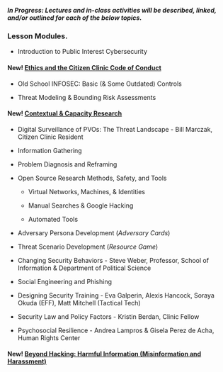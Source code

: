 
**_In Progress: Lectures and in-class activities will be described, linked, and/or outlined for each of the below topics._**

### **Lesson Modules.**

* Introduction to Public Interest Cybersecurity

#### **New!** [Ethics and the Citizen Clinic Code of Conduct](../Modules/Ethics/Ethics/) 

* Old School INFOSEC: Basic (& Some Outdated) Controls

* Threat Modeling & Bounding Risk Assessments 

#### **New!** [Contextual & Capacity Research](../Modules/Contextual_Research/Contextual_Research/)

* Digital Surveillance of PVOs: The Threat Landscape - Bill Marczak, Citizen Clinic Resident

* Information Gathering

* Problem Diagnosis and Reframing

* Open Source Research Methods, Safety, and Tools

	* Virtual Networks, Machines, & Identities

	* Manual Searches & Google Hacking

	* Automated Tools

* Adversary Persona Development (_Adversary Cards_)

* Threat Scenario Development (_Resource Game_)

* Changing Security Behaviors - Steve Weber, Professor, School of Information & Department of Political Science

* Social Engineering and Phishing

* Designing Security Training - Eva Galperin, Alexis Hancock, Soraya Okuda (EFF), Matt Mitchell (Tactical Tech)

* Security Law and Policy Factors - Kristin Berdan, Clinic Fellow

* Psychosocial Resilience - Andrea Lampros & Gisela Perez de Acha, Human Rights Center

#### **New!** [Beyond Hacking: Harmful Information (Misinformation and Harassment)](../Modules/Harmful_Information/Harmful_Information/)

